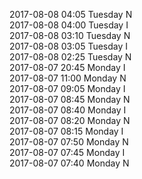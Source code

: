 2017-08-08 04:05 Tuesday  N  
2017-08-08 04:00 Tuesday  I  
2017-08-08 03:10 Tuesday  N  
2017-08-08 03:05 Tuesday  I  
2017-08-08 02:25 Tuesday  N  
2017-08-07 20:45 Monday  I  
2017-08-07 11:00 Monday  N  
2017-08-07 09:05 Monday  I  
2017-08-07 08:45 Monday  N  
2017-08-07 08:40 Monday  I  
2017-08-07 08:20 Monday  N  
2017-08-07 08:15 Monday  I  
2017-08-07 07:50 Monday  N  
2017-08-07 07:45 Monday  I  
2017-08-07 07:40 Monday  N  
